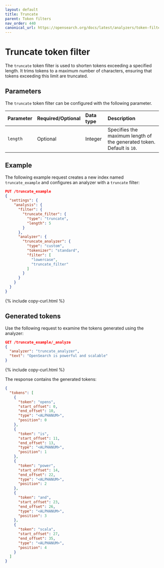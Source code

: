 ```yaml
---
layout: default
title: Truncate
parent: Token filters
nav_order: 440
canonical_url: https://opensearch.org/docs/latest/analyzers/token-filters/truncate/
---
```


# Truncate token filter

The `truncate` token filter is used to shorten tokens exceeding a specified length. It trims tokens to a maximum number of characters, ensuring that tokens exceeding this limit are truncated. 

## Parameters

The `truncate` token filter can be configured with the following parameter.

Parameter | Required/Optional | Data type | Description
:--- | :--- | :--- | :--- 
`length` | Optional | Integer | Specifies the maximum length of the generated token. Default is `10`.

## Example

The following example request creates a new index named `truncate_example` and configures an analyzer with a `truncate` filter:

```json
PUT /truncate_example
{
  "settings": {
    "analysis": {
      "filter": {
        "truncate_filter": {
          "type": "truncate",
          "length": 5
        }
      },
      "analyzer": {
        "truncate_analyzer": {
          "type": "custom",
          "tokenizer": "standard",
          "filter": [
            "lowercase",
            "truncate_filter"
          ]
        }
      }
    }
  }
}
```
{% include copy-curl.html %}

## Generated tokens

Use the following request to examine the tokens generated using the analyzer:

```json
GET /truncate_example/_analyze
{
  "analyzer": "truncate_analyzer",
  "text": "OpenSearch is powerful and scalable"
}

```
{% include copy-curl.html %}

The response contains the generated tokens:

```json
{
  "tokens": [
    {
      "token": "opens",
      "start_offset": 0,
      "end_offset": 10,
      "type": "<ALPHANUM>",
      "position": 0
    },
    {
      "token": "is",
      "start_offset": 11,
      "end_offset": 13,
      "type": "<ALPHANUM>",
      "position": 1
    },
    {
      "token": "power",
      "start_offset": 14,
      "end_offset": 22,
      "type": "<ALPHANUM>",
      "position": 2
    },
    {
      "token": "and",
      "start_offset": 23,
      "end_offset": 26,
      "type": "<ALPHANUM>",
      "position": 3
    },
    {
      "token": "scala",
      "start_offset": 27,
      "end_offset": 35,
      "type": "<ALPHANUM>",
      "position": 4
    }
  ]
}
```
